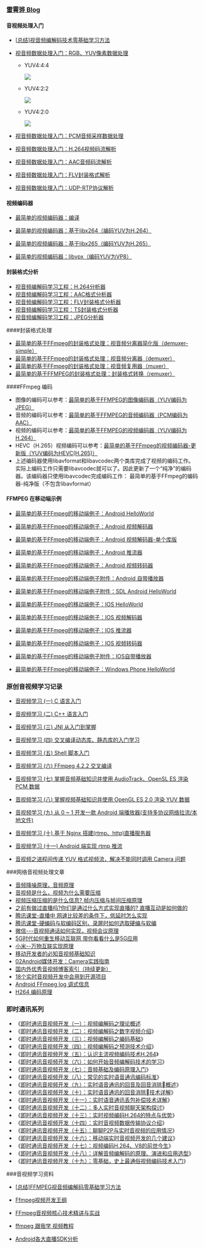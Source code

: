 

### [雷霄骅 Blog](https://blog.csdn.net/leixiaohua1020)

#### 音视频处理入门

- [[总结\]视音频编解码技术零基础学习方法](http://blog.csdn.net/leixiaohua1020/article/details/18893769)

- [视音频数据处理入门：RGB、YUV像素数据处理](http://blog.csdn.net/leixiaohua1020/article/details/50534150)

  - YUV4:4:4

    ![](https://devyk.oss-cn-qingdao.aliyuncs.com/blog/20200518110219.jpg)

  - YUV4:2:2

    ![](https://devyk.oss-cn-qingdao.aliyuncs.com/blog/20200518110218.jpg)

  - YUV4:2:0

    ![](https://devyk.oss-cn-qingdao.aliyuncs.com/blog/20200518110217.jpg)

    

- [视音频数据处理入门：PCM音频采样数据处理](http://blog.csdn.net/leixiaohua1020/article/details/50534316)

- [视音频数据处理入门：H.264视频码流解析](http://blog.csdn.net/leixiaohua1020/article/details/50534369)

- [视音频数据处理入门：AAC音频码流解析](http://blog.csdn.net/leixiaohua1020/article/details/50535042)

- [视音频数据处理入门：FLV封装格式解析](http://blog.csdn.net/leixiaohua1020/article/details/50535082)

- [视音频数据处理入门：UDP-RTP协议解析](http://blog.csdn.net/leixiaohua1020/article/details/50535230)

#### 视频编码器

-  [最简单的视频编码器：编译](http://blog.csdn.net/leixiaohua1020/article/details/42069383)

- [最简单的视频编码器：基于libx264（编码YUV为H.264）](http://blog.csdn.net/leixiaohua1020/article/details/42078645)

- [最简单的视频编码器：基于libx265（编码YUV为H.265）](http://blog.csdn.net/leixiaohua1020/article/details/42079101)

- [最简单的视频编码器：libvpx（编码YUV为VP8）](http://blog.csdn.net/leixiaohua1020/article/details/42079217)

#### 封装格式分析

- [视音频编解码学习工程：H.264分析器](http://blog.csdn.net/leixiaohua1020/article/details/17933821)
- [视音频编解码学习工程：AAC格式分析器](http://blog.csdn.net/leixiaohua1020/article/details/18155549)
- [视音频编解码学习工程：FLV封装格式分析器](http://blog.csdn.net/leixiaohua1020/article/details/17934487)
- [视音频编解码学习工程：TS封装格式分析器](http://blog.csdn.net/leixiaohua1020/article/details/17973587)
- [视音频编解码学习工程：JPEG分析器](http://blog.csdn.net/leixiaohua1020/article/details/18280253)



####封装格式处理

- [最简单的基于FFmpeg的封装格式处理：视音频分离器简化版（demuxer-simple）](http://blog.csdn.net/leixiaohua1020/article/details/39767055)
- [最简单的基于FFmpeg的封装格式处理：视音频分离器（demuxer）](http://blog.csdn.net/leixiaohua1020/article/details/39802819)
- [最简单的基于FFmpeg的封装格式处理：视音频复用器（muxer）](http://blog.csdn.net/leixiaohua1020/article/details/39802913)
- [最简单的基于FFMPEG的封装格式处理：封装格式转换（remuxer）](http://blog.csdn.net/leixiaohua1020/article/details/25422685)



####FFmpeg 编码

- 图像的编码可以参考：[最简单的基于FFMPEG的图像编码器（YUV编码为JPEG）](http://blog.csdn.net/leixiaohua1020/article/details/25346147)
- 音频的编码可以参考：[最简单的基于FFMPEG的音频编码器（PCM编码为AAC）](http://blog.csdn.net/leixiaohua1020/article/details/25430449)
- 视频的编码可以参考：[最简单的基于FFMPEG的视频编码器（YUV编码为H.264）](http://blog.csdn.net/leixiaohua1020/article/details/25430425)
- HEVC（H.265）视频编码可以参考：[最简单的基于FFmpeg的视频编码器-更新版（YUV编码为HEVC(H.265)）](http://blog.csdn.net/leixiaohua1020/article/details/39770947)
- 上述编码器使用libavformat和libavcodec两个类库完成了视频的编码工作。实际上编码工作只需要libavcodec就可以了。因此更新了一个“纯净”的编码器。该编码器只使用libavcodec完成编码工作： 最简单的基于FFmpeg的编码器-纯净版（不包含libavformat）
  



#### FFMPEG 在移动端示例

- [最简单的基于FFmpeg的移动端例子：Android HelloWorld](http://blog.csdn.net/leixiaohua1020/article/details/47008825)

- [最简单的基于FFmpeg的移动端例子：Android 视频解码器](http://blog.csdn.net/leixiaohua1020/article/details/47010637)

- [最简单的基于FFmpeg的移动端例子：Android 视频解码器-单个库版](http://blog.csdn.net/leixiaohua1020/article/details/47011021)

- [最简单的基于FFmpeg的移动端例子：Android 推流器](http://blog.csdn.net/leixiaohua1020/article/details/47056051)
- [最简单的基于FFmpeg的移动端例子：Android 视频转码器](http://blog.csdn.net/leixiaohua1020/article/details/47056365)
- [最简单的基于FFmpeg的移动端例子附件：Android 自带播放器](http://blog.csdn.net/leixiaohua1020/article/details/47056733)
- [最简单的基于FFmpeg的移动端例子附件：SDL Android HelloWorld](http://blog.csdn.net/leixiaohua1020/article/details/47059553)
- [最简单的基于FFmpeg的移动端例子：IOS HelloWorld](http://blog.csdn.net/leixiaohua1020/article/details/47071547)
- [最简单的基于FFmpeg的移动端例子：IOS 视频解码器](http://blog.csdn.net/leixiaohua1020/article/details/47072257)
- [最简单的基于FFmpeg的移动端例子：IOS 推流器](http://blog.csdn.net/leixiaohua1020/article/details/47072519)
- [最简单的基于FFmpeg的移动端例子：IOS 视频转码器](http://blog.csdn.net/leixiaohua1020/article/details/47072673)
- [最简单的基于FFmpeg的移动端例子附件：IOS自带播放器](http://blog.csdn.net/leixiaohua1020/article/details/47072861)
- [最简单的基于FFmpeg的移动端例子：Windows Phone HelloWorld](http://blog.csdn.net/leixiaohua1020/article/details/47191283)



### 原创音视频学习记录

-  [音视频学习 (一) C 语言入门](https://juejin.im/post/5df8c917f265da339772a5d1)
- [音视频学习 (二) C++ 语言入门](https://juejin.im/post/5e1347775188253a6c3966fd)
- [音视频学习 (三) JNI 从入门到掌握](https://juejin.im/post/5e1606e0f265da5d2d0ffbdb)
- [音视频学习 (四) 交叉编译动态库、静态库的入门学习](https://juejin.im/post/5e1ad6806fb9a02ff076e103)
- [音视频学习 (五) Shell 脚本入门](https://juejin.im/post/5e1c0a4ce51d451c8771c487)
- [音视频学习 (六) FFmpeg 4.2.2 交叉编译](https://juejin.im/post/5e1eace16fb9a02fec66474e)
- [音视频学习 (七) 掌握音频基础知识并使用 AudioTrack、OpenSL ES 渲染 PCM 数据](https://juejin.im/post/5e3fcc5bf265da57685db2a9)
- [音视频学习 (八) 掌握视频基础知识并使用 OpenGL ES 2.0 渲染 YUV 数据](https://juejin.im/post/5e4581476fb9a07cd80f15e0)
- [音视频学习 (九) 从 0 ~ 1 开发一款 Android 端播放器(支持多协议网络拉流/本地文件)](https://juejin.im/post/5e495ec1e51d452713551017)
- [音视频学习 (十) 基于 Nginx 搭建(rtmp、http)直播服务器](https://juejin.im/post/5e4ec66c5188254967067502)
- [音视频学习 (十一) Android 端实现 rtmp 推流](https://juejin.im/post/5e5d17276fb9a07cc01a29d3)

- [音视频之进程间传递 YUV 格式视频流，解决不能同时调用 Camera 问题](https://juejin.im/post/5cf345ddf265da1b8c19731a)



###网络音视频处理文章

- [音频降噪原理，音频原理](https://github.com/interviewandroid/AndroidInterView/blob/master/android/voice.md)
- [音视频是什么，视频为什么需要压缩](https://github.com/interviewandroid/AndroidInterView/blob/master/android/videowhy.md)
- [视频压缩压缩的是什么信息? 帧内压缩与帧间压缩原理](https://github.com/interviewandroid/AndroidInterView/blob/master/android/videoencode.md)
- [之前有做过直播吗?你们是通过什么方式实现直播的? 直播互动是如何做的](https://github.com/interviewandroid/AndroidInterView/blob/master/android/live.md)
- [腾讯课堂-直播中 网速比较差的条件下，低延时怎么实现](https://github.com/interviewandroid/AndroidInterView/blob/master/android/live-optimitor.md)
- [腾讯课堂-硬编码与软编码区别，录屏时如何选取硬编与软编](https://github.com/interviewandroid/AndroidInterView/blob/master/android/mediacodec.md)
- [微信---音视频通话如何实现，视频会议原理](https://github.com/interviewandroid/AndroidInterView/blob/master/android/mediacodec.md)
- [5G时代如何重生移动互联网,带你看看什么是5G应用](https://github.com/interviewandroid/AndroidInterView/blob/master)
- [小米--万物互联实现原理](https://github.com/interviewandroid/AndroidInterView/blob/master/android/net.md)
- [移动开发者的必知音视频基础知识](https://juejin.im/post/5e12fe306fb9a0481467d399)
- [02Android媒体开发：Camera实践指南](https://github.com/guoxiaoxing/android-open-source-project-analysis/blob/master/doc/Android应用开发实践篇/Android媒体开发/02Android媒体开发：Camera实践指南.md)
- [国内外优秀音视频博客索引（持续更新）](https://mp.weixin.qq.com/s?__biz=MzI2OTQxMTM4OQ==&mid=2247484973&idx=1&sn=8451a5199a7d5bc7196e030029e38783&chksm=eae1f37fdd967a6960bc0dad394ee1864a3f18f4c83a4eb93a58944452ec7dc1f723f12e01d6#rd)
- [18个实时音视频开发中会用到开源项目](https://juejin.im/post/5afbdd8551882542836e34cb)
- [Android FFmpeg log 调式信息](https://cloud.tencent.com/developer/article/1368441)
-  [H264 编码原理 ](https://mp.weixin.qq.com/s/R2lTohRKYrCETxuJ86xbfw)



### 即时通讯系列

- 《[即时通讯音视频开发（一）：视频编解码之理论概述](http://www.52im.net/thread-228-1-1.html)
- 《[即时通讯音视频开发（二）：视频编解码之数字视频介绍](http://www.52im.net/thread-229-1-1.html)》
- 《[即时通讯音视频开发（三）：视频编解码之编码基础](http://www.52im.net/thread-232-1-1.html)》
- 《[即时通讯音视频开发（四）：视频编解码之预测技术介绍](http://www.52im.net/thread-235-1-1.html)》
- 《[即时通讯音视频开发（五）：认识主流视频编码技术H.264](http://www.52im.net/thread-237-1-1.html)》
- 《[即时通讯音视频开发（六）：如何开始音频编解码技术的学习](http://www.52im.net/thread-241-1-1.html)》
- 《[即时通讯音视频开发（七）：音频基础及编码原理入门](http://www.52im.net/thread-242-1-1.html)》
- 《[即时通讯音视频开发（八）：常见的实时语音通讯编码标准](http://www.52im.net/thread-243-1-1.html)》
- 《[即时通讯音视频开发（九）：实时语音通讯的回音及回音消除概述](http://www.52im.net/thread-247-1-1.html)》
- 《[即时通讯音视频开发（十）：实时语音通讯的回音消除技术详解](http://www.52im.net/thread-250-1-1.html)》
- 《[即时通讯音视频开发（十一）：实时语音通讯丢包补偿技术详解](http://www.52im.net/thread-251-1-1.html)》
- 《[即时通讯音视频开发（十二）：多人实时音视频聊天架构探讨](http://www.52im.net/thread-253-1-1.html)》
- 《[即时通讯音视频开发（十三）：实时视频编码H.264的特点与优势](http://www.52im.net/thread-266-1-1.html)》
- 《[即时通讯音视频开发（十四）：实时音视频数据传输协议介绍](http://www.52im.net/thread-267-1-1.html)》
- 《[即时通讯音视频开发（十五）：聊聊P2P与实时音视频的应用情况](http://www.52im.net/thread-269-1-1.html)》
- 《[即时通讯音视频开发（十六）：移动端实时音视频开发的几个建议](http://www.52im.net/thread-270-1-1.html)》
- 《[即时通讯音视频开发（十七）：视频编码H.264、V8的前世今生](http://www.52im.net/thread-274-1-1.html)》
- 《[即时通讯音视频开发（十八）：详解音频编解码的原理、演进和应用选型](http://www.52im.net/thread-2230-1-1.html)》
- 《[即时通讯音视频开发（十九）：零基础，史上最通俗视频编码技术入门](http://www.52im.net/thread-2840-1-1.html)》



###音视频学习资料

- [[总结]FFMPEG视音频编解码零基础学习方法](https://blog.csdn.net/leixiaohua1020/article/details/15811977)

- [Ffmpeg视频开发王纲](https://www.iqiyi.com/u/1426749687/videos)
- [FFmpeg音视频核心技术精讲与实战](https://coding.imooc.com/class/279.html)
- [ffmpeg 跟我学 视频教程](https://www.cnblogs.com/wanggang123/p/6412799.html)
- [Android各大直播SDK分析]([https://panda912.com/2017/04/26/Android%E5%90%84%E5%A4%A7%E7%9B%B4%E6%92%ADSDK%E5%88%86%E6%9E%90/](https://panda912.com/2017/04/26/Android各大直播SDK分析/))

